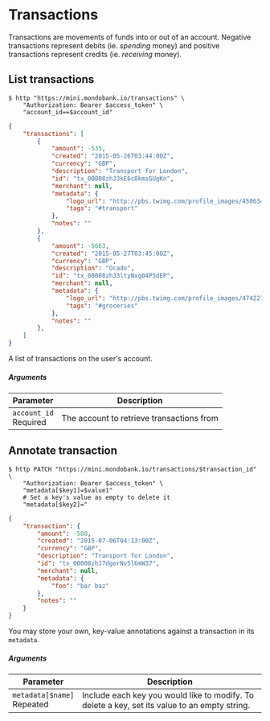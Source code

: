 # Transactions

Transactions are movements of funds into or out of an account. Negative transactions represent debits (ie. *spending* money) and positive transactions represent credits (ie. *receiving* money).

## List transactions

```shell
$ http "https://mini.mondobank.io/transactions" \
    "Authorization: Bearer $access_token" \
    "account_id==$account_id"
```

```json
{
    "transactions": [
        {
            "amount": -535,
            "created": "2015-05-26T03:44:00Z",
            "currency": "GBP",
            "description": "Transport for London",
            "id": "tx_00008zhJ3kE6c8kmsGUgKn",
            "merchant": null,
            "metadata": {
                "logo_url": "http://pbs.twimg.com/profile_images/450634458396258304/_7g-xGC4_400x400.png",
                "tags": "#transport"
            },
            "notes": ""
        },
        {
            "amount": -5663,
            "created": "2015-05-27T03:45:00Z",
            "currency": "GBP",
            "description": "Ocado",
            "id": "tx_00008zhJ3ltyNxq04P5dEP",
            "merchant": null,
            "metadata": {
                "logo_url": "http://pbs.twimg.com/profile_images/474227427648868353/Xrt860cz_400x400.jpeg",
                "tags": "#groceries"
            },
            "notes": ""
        },
    ]
}
```

A list of transactions on the user's account.

##### Arguments

<span class="hide">Parameter</span> | <span class="hide">Description</span>
------------------------------------|--------------------------------------
`account_id`<br><span class="label notice">Required</span>|The account to retrieve transactions from

## Annotate transaction

```shell
$ http PATCH "https://mini.mondobank.io/transactions/$transaction_id" \
    "Authorization: Bearer $access_token" \
    "metadata[$key1]=$value1"
    # Set a key's value as empty to delete it
    "metadata[$key2]="
```

```json
{
    "transaction": {
        "amount": -580,
        "created": "2015-07-06T04:13:00Z",
        "currency": "GBP",
        "description": "Transport for London",
        "id": "tx_00008zhJ7dgorNv5l6mW37",
        "merchant": null,
        "metadata": {
            "foo": "bar baz"
        },
        "notes": ""
    }
}
```

You may store your own, key-value annotations against a transaction in its `metadata`.

##### Arguments

<span class="hide">Parameter</span> | <span class="hide">Description</span>
------------------------------------|--------------------------------------
`metadata[$name]`<br><span class="label">Repeated</span>|Include each key you would like to modify. To delete a key, set its value to an empty string.|
